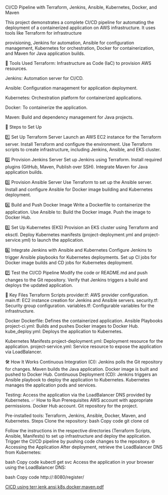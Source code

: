 CI/CD Pipeline with Terraform, Jenkins, Ansible, Kubernetes, Docker, and Maven

This project demonstrates a complete CI/CD pipeline for automating the deployment of a containerized application on AWS infrastructure. It uses tools like Terraform for infrastructure 

provisioning, Jenkins for automation, Ansible for configuration management, Kubernetes for orchestration, Docker for containerization, and Maven for Java application builds.



🚀 Tools Used
Terraform: Infrastructure as Code (IaC) to provision AWS resources.

Jenkins: Automation server for CI/CD.

Ansible: Configuration management for application deployment.

Kubernetes: Orchestration platform for containerized applications.

Docker: To containerize the application.

Maven: Build and dependency management for Java projects.

📖 Steps to Set Up

1️⃣ Set Up Terraform Server
Launch an AWS EC2 instance for the Terraform server.
Install Terraform and configure the environment.
Use Terraform scripts to create infrastructure, including Jenkins, Ansible, and EKS cluster.

2️⃣ Provision Jenkins Server
Set up Jenkins using Terraform.
Install required plugins (GitHub, Maven, Publish over SSH).
Integrate Maven for Java application builds.

3️⃣ Provision Ansible Server
Use Terraform to set up the Ansible server.
Install and configure Ansible for Docker image building and Kubernetes deployment.

4️⃣ Build and Push Docker Image
Write a Dockerfile to containerize the application.
Use Ansible to:
Build the Docker image.
Push the image to Docker Hub.

5️⃣ Set Up Kubernetes (EKS)
Provision an EKS cluster using Terraform and eksctl.
Deploy Kubernetes manifests (project-deployment.yml and project-service.yml) to launch the application.

6️⃣ Integrate Jenkins with Ansible and Kubernetes
Configure Jenkins to trigger Ansible playbooks for Kubernetes deployments.
Set up CI jobs for Docker image builds and CD jobs for Kubernetes deployment.

7️⃣ Test the CI/CD Pipeline
Modify the code or README.md and push changes to the Git repository.
Verify that Jenkins triggers a build and deploys the updated application.

📁 Key Files
Terraform Scripts
provider.tf: AWS provider configuration.
main.tf: EC2 instance creation for Jenkins and Ansible servers.
security.tf: Security group configuration.
variables.tf: Configurable variables for the infrastructure.

Docker
Dockerfile: Defines the containerized application.
Ansible Playbooks
project-ci.yml: Builds and pushes Docker images to Docker Hub.
kube_deploy.yml: Deploys the application to Kubernetes.

Kubernetes Manifests
project-deployment.yml: Deployment resource for the application.
project-service.yml: Service resource to expose the application via LoadBalancer.

🛠️ How It Works
Continuous Integration (CI):
Jenkins polls the Git repository for changes.
Maven builds the Java application.
Docker image is built and pushed to Docker Hub.
Continuous Deployment (CD):
Jenkins triggers an Ansible playbook to deploy the application to Kubernetes.
Kubernetes manages the application pods and services.

Testing:
Access the application via the LoadBalancer DNS provided by Kubernetes.
✅ How to Run
Prerequisites
AWS account with appropriate permissions.
Docker Hub account.
Git repository for the project.

Pre-installed tools: Terraform, Jenkins, Ansible, Docker, Maven, and Kubernetes.
Steps
Clone the repository:
bash
Copy code
git clone <repository-url>
cd <repository-name>

Follow the instructions in the respective directories (Terraform Scripts, Ansible, Manifests) to set up infrastructure and deploy the application.
Trigger the CI/CD pipeline by pushing code changes to the repository.
🌐 Accessing the Application
After deployment, retrieve the LoadBalancer DNS from Kubernetes:

bash
Copy code
kubectl get svc
Access the application in your browser using the LoadBalancer DNS:

bash
Copy code
http://<LoadBalancer-DNS>:8080/register/

[CICD using terr,jenk,ansi,k8s,docker,maven.pdf](https://github.com/user-attachments/files/17779664/CICD.using.terr.jenk.ansi.k8s.docker.maven.pdf)

